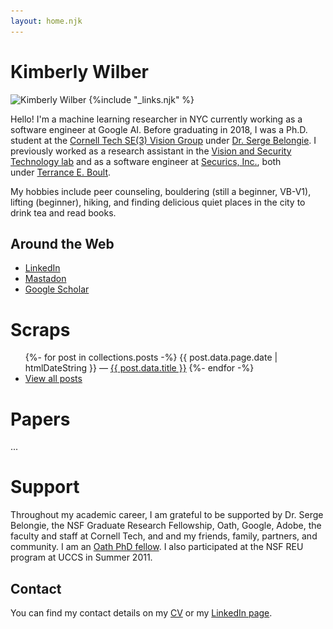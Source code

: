 ```yaml
---
layout: home.njk
---
```


<div class="illo-container">
  <h1 class="title">Kimberly Wilber</h1>
  <img src="/static/kimmy-profile.jpg" srcset="/static/kimmy-profile.jpg 1x, /static/kimmy-profile@2x.jpg 2x" class="illustration" style="align: right" alt="Kimberly Wilber">
{%include "_links.njk" %}
</div>

Hello! I'm a machine learning researcher in NYC currently working as a software engineer at Google AI. Before graduating in 2018, I was a Ph.D. student at the [Cornell Tech SE(3) Vision Group](http://vision.cornell.edu/se3/) under [Dr. Serge Belongie](http://cseweb.ucsd.edu/~sjb/). I previously worked as a research assistant in the [Vision and Security Technology lab](http://vast.uccs.edu/) and as a software engineer at [Securics, Inc.](http://securics.com/), both under [Terrance E. Boult](http://vast.uccs.edu/~tboult).

My hobbies include peer counseling, bouldering (still a beginner, VB-V1), lifting (beginner), hiking, and finding delicious quiet places in the city to drink tea and read books.

## Around the Web

- [LinkedIn](https://www.linkedin.com/in/kwilber/)
- [Mastadon](https://hachyderm.io/@ghostynewt)
- [Google Scholar](https://scholar.google.com/citations?hl=en&user=OAtUvx0AAAAJ&view_op=list_works&sortby=pubdate)

# Scraps

<ul>
  {%- for post in collections.posts -%}
    <li{% if page.url == post.url %} aria-current="page"{% endif %}>{{ post.data.page.date | htmlDateString }} — <a href='{{ post.url }}'>{{ post.data.title }}</a></li>
  {%- endfor -%}
  <li><a href="/posts">View all posts</a></li>
</ul>

# Papers

...

# Support
Throughout my academic career, I am grateful to be supported by Dr. Serge Belongie, the NSF Graduate Research Fellowship, Oath, Google, Adobe, the faculty and staff at Cornell Tech, and and my friends, family, partners, and community. I am an [Oath PhD fellow](http://cx.jacobs.cornell.edu/). I also participated at the NSF REU program at UCCS in Summer 2011.

## Contact

You can find my contact details on my [CV](/cv/cv.pdf) or my [LinkedIn page](https://www.linkedin.com/in/kwilber/).